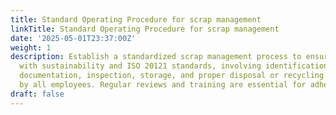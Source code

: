 ```yaml
---
title: Standard Operating Procedure for scrap management
linkTitle: Standard Operating Procedure for scrap management
date: '2025-05-01T23:37:00Z'
weight: 1
description: Establish a standardized scrap management process to ensure compliance
  with sustainability and ISO 20121 standards, involving identification, collection,
  documentation, inspection, storage, and proper disposal or recycling of scrap materials
  by all employees. Regular reviews and training are essential for adherence.
draft: false
---
```



<!-- Unsupported block type: table_of_contents -->

<!-- Unsupported block type: unsupported -->

